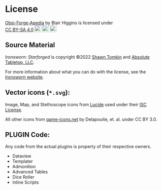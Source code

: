 # License
<p xmlns:cc="http://creativecommons.org/ns#" xmlns:dct="http://purl.org/dc/terms/"><a property="dct:title" rel="cc:attributionURL" href="https://github.com/bezurn004/Obsi-Forge-Apedia">Obsi-Forge-Apedia</a> by <span property="cc:attributionName">Blair Higgins</span> is licensed under <a href="https://creativecommons.org/licenses/by-sa/4.0/?ref=chooser-v1" target="_blank" rel="license noopener noreferrer" style="display:inline-block;">CC BY-SA 4.0<img style="height:22px!important;margin-left:3px;vertical-align:text-bottom;" src="https://mirrors.creativecommons.org/presskit/icons/cc.svg?ref=chooser-v1" alt=""><img style="height:22px!important;margin-left:3px;vertical-align:text-bottom;" src="https://mirrors.creativecommons.org/presskit/icons/by.svg?ref=chooser-v1" alt=""><img style="height:22px!important;margin-left:3px;vertical-align:text-bottom;" src="https://mirrors.creativecommons.org/presskit/icons/sa.svg?ref=chooser-v1" alt=""></a></p>

## Source Material

*Ironsworn: Starforged* is copyright ©2022 [Shawn Tomkin](https://www.ironswornrpg.com/) and [Absolute Tabletop, LLC](https://absolutetabletop.com/).

For more information about what you can do with the license, see the [*Ironsworn* website](https://www.ironswornrpg.com/licensing).

## Vector icons (`*.svg`):

Image, Map, and Stethoscope icons from [Lucide](https://lucide.dev/) used under their [ISC License](https://lucide.dev/license).

All other icons from [game-icons.net](https://game-icons.net) by Delapouite, et. al. under CC BY 3.0.

## PLUGIN Code: 

Any code from the actual plugins is property of their respective owners.
- Dataview
- Templater
- Admonition
- Advanced Tables
- Dice Roller
- Inline Scripts
